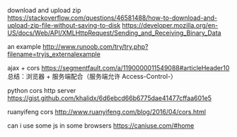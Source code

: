 
download and upload zip
https://stackoverflow.com/questions/46581488/how-to-download-and-upload-zip-file-without-saving-to-disk
https://developer.mozilla.org/en-US/docs/Web/API/XMLHttpRequest/Sending_and_Receiving_Binary_Data

an example
http://www.runoob.com/try/try.php?filename=tryjs_externalexample

ajax + cors
https://segmentfault.com/a/1190000011549088#articleHeader10
总结：浏览器 + 服务端配合（服务端允许 Access-Control-）

python cors http server
https://gist.github.com/khalidx/6d6ebcd66b6775dae41477cffaa601e5

ruanyifeng cors
http://www.ruanyifeng.com/blog/2016/04/cors.html

can i use some js in some browsers
https://caniuse.com/#home

